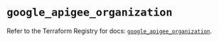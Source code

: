 # `google_apigee_organization`

Refer to the Terraform Registry for docs: [`google_apigee_organization`](https://registry.terraform.io/providers/hashicorp/google/5.30.0/docs/resources/apigee_organization).
